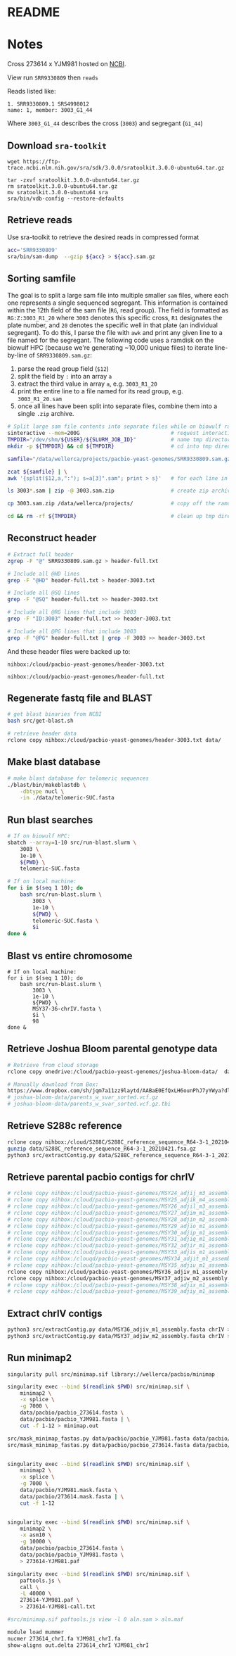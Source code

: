 # README

# Notes


Cross 273614 x YJM981 hosted on [NCBI](https://www.ncbi.nlm.nih.gov/sra/SRX6097474%5baccn%5d).

View run `SRR9330809` then `reads`

Reads listed like:
```
1. SRR9330809.1 SRS4998012
name: 1, member: 3003_G1_44
```

Where `3003_G1_44` describes the cross (`3003`) and segregant (`G1_44`)


## Download `sra-toolkit` 
```
wget https://ftp-trace.ncbi.nlm.nih.gov/sra/sdk/3.0.0/sratoolkit.3.0.0-ubuntu64.tar.gz

tar -zxvf sratoolkit.3.0.0-ubuntu64.tar.gz
rm sratoolkit.3.0.0-ubuntu64.tar.gz
mv sratoolkit.3.0.0-ubuntu64 sra
sra/bin/vdb-config --restore-defaults
```

## Retrieve reads
Use sra-toolkit to retrieve the desired reads in compressed format
```bash
acc='SRR9330809'
sra/bin/sam-dump  --gzip ${acc} > ${acc}.sam.gz
```

## Sorting samfile
The goal is to split a large sam file into multiple smaller `sam` files, where each one
represents a single sequenced segregant. This information is contained within the 12th
field of the sam file (`RG`, read group). The field is formatted as `RG:Z:3003_R1_20`
where `3003` denotes this specific cross, `R1` designates the plate number, and `20`
denotes the specific well in that plate (an individual segregant). To do this, I parse
the file with `awk` and print any given line to a file named for the segregant. The
following code uses a ramdisk on the biowulf HPC (because we're generating ~10,000 unique
files) to iterate line-by-line of `SRR9330809.sam.gz`:

1. parse the read group field (`$12`)
2. split the field by `:` into an array `a`
3. extract the third value in array `a`, e.g. `3003_R1_20`
4. print the entire line to a file named for its read group, e.g. `3003_R1_20.sam`
5. once all lines have been split into separate files, combine them into a single `.zip` archive.


```bash
# Split large sam file contents into separate files while on biowulf ramdisk
sinteractive --mem=200G                             # request interactive node with 200G memory
TMPDIR="/dev/shm/${USER}/${SLURM_JOB_ID}"           # name tmp directory on /dev/shm/
mkdir -p ${TMPDIR} && cd ${TMPDIR}                  # cd into tmp directory

samfile="/data/wellerca/projects/pacbio-yeast-genomes/SRR9330809.sam.gz"

zcat ${samfile} | \
awk '{split($12,a,":"); s=a[3]".sam"; print > s}'   # for each line in samfile, print to '3003_G5_96.sam', e.g.

ls 3003*.sam | zip -@ 3003.sam.zip                  # create zip archive from all newly generated files

cp 3003.sam.zip /data/wellerca/projects/            # copy off the ramdisk to permenant storage

cd && rm -rf ${TMPDIR}                              # clean up tmp directory
```

## Reconstruct header
```bash
# Extract full header
zgrep -F "@" SRR9330809.sam.gz > header-full.txt

# Include all @HD lines
grep -F "@HD" header-full.txt > header-3003.txt

# Include all @SQ lines
grep -F "@SQ" header-full.txt >> header-3003.txt

# Include all @RG lines that include 3003
grep -F "ID:3003" header-full.txt >> header-3003.txt

# Include all @PG lines that include 3003
grep -F "@PG" header-full.txt | grep -F 3003 >> header-3003.txt
```
And these header files were backed up to:

`nihbox:/cloud/pacbio-yeast-genomes/header-3003.txt`

`nihbox:/cloud/pacbio-yeast-genomes/header-full.txt`

## Regenerate fastq file and BLAST
```bash
# get blast binaries from NCBI
bash src/get-blast.sh

# retrieve header data
rclone copy nihbox:/cloud/pacbio-yeast-genomes/header-3003.txt data/
```

## Make blast database
```bash
# make blast database for telomeric sequences
./blast/bin/makeblastdb \
    -dbtype nucl \
    -in ./data/telomeric-SUC.fasta
```

## Run blast searches
```bash
# If on biowulf HPC:
sbatch --array=1-10 src/run-blast.slurm \
    3003 \
    1e-10 \
    ${PWD} \
    telomeric-SUC.fasta

# If on local machine:
for i in $(seq 1 10); do
    bash src/run-blast.slurm \
        3003 \
        1e-10 \
        ${PWD} \
        telomeric-SUC.fasta \
        $i
done &
```

## Blast vs entire chromosome
```blast
# If on local machine:
for i in $(seq 1 10); do
    bash src/run-blast.slurm \
        3003 \
        1e-10 \
        ${PWD} \
        MSY37-36-chrIV.fasta \
        $i \
        98
done &
```

## Retrieve Joshua Bloom parental genotype data
```bash
# Retrieve from cloud storage
rclone copy onedrive:/cloud/pacbio-yeast-genomes/joshua-bloom-data/  data/

# Manually download from Box:
https://www.dropbox.com/sh/jqm7a11zz9laytd/AABaE0EfQxLH6ounPhJ7yYWya?dl=0
# joshua-bloom-data/parents_w_svar_sorted.vcf.gz
# joshua-bloom-data/parents_w_svar_sorted.vcf.gz.tbi
```

## Retrieve S288c reference
```bash
rclone copy nihbox:/cloud/S288C/S288C_reference_sequence_R64-3-1_20210421.fsa.gz data/
gunzip data/S288C_reference_sequence_R64-3-1_20210421.fsa.gz
python3 src/extractContig.py data/S288C_reference_sequence_R64-3-1_20210421.fsa chromosome=IV > data/S288C-chrIV.fasta

```

## Retrieve parental pacbio contigs for chrIV
```bash
# rclone copy nihbox:/cloud/pacbio-yeast-genomes/MSY24_adjij_m3_assembly.fasta
# rclone copy nihbox:/cloud/pacbio-yeast-genomes/MSY25_adjik_m4_assembly.fasta
# rclone copy nihbox:/cloud/pacbio-yeast-genomes/MSY26_adjil_m3_assembly.fasta
# rclone copy nihbox:/cloud/pacbio-yeast-genomes/MSY27_adjim_m1_assembly.fasta
# rclone copy nihbox:/cloud/pacbio-yeast-genomes/MSY28_adjin_m2_assembly.fasta
# rclone copy nihbox:/cloud/pacbio-yeast-genomes/MSY29_adjio_m1_assembly.fasta
# rclone copy nihbox:/cloud/pacbio-yeast-genomes/MSY30_adjip_m1_assembly.fasta
# rclone copy nihbox:/cloud/pacbio-yeast-genomes/MSY31_adjiq_m1_assembly.fasta
# rclone copy nihbox:/cloud/pacbio-yeast-genomes/MSY32_adjir_m1_assembly.fasta
# rclone copy nihbox:/cloud/pacbio-yeast-genomes/MSY33_adjis_m1_assembly.fasta
# rclone copy nihbox:/clouqd/pacbio-yeast-genomes/MSY34_adjit_m1_assembly.fasta
# rclone copy nihbox:/cloud/pacbio-yeast-genomes/MSY35_adjiu_m1_assembly.fasta
rclone copy nihbox:/cloud/pacbio-yeast-genomes/MSY36_adjiv_m1_assembly.fasta data/ 
rclone copy nihbox:/cloud/pacbio-yeast-genomes/MSY37_adjiw_m2_assembly.fasta data/ 
# rclone copy nihbox:/cloud/pacbio-yeast-genomes/MSY38_adjix_m1_assembly.fasta
# rclone copy nihbox:/cloud/pacbio-yeast-genomes/MSY39_adjiy_m1_assembly.fasta

```

## Extract chrIV contigs
```bash
python3 src/extractContig.py data/MSY36_adjiv_m1_assembly.fasta chrIV > data/MSY36-chrIV.fasta
python3 src/extractContig.py data/MSY37_adjiw_m2_assembly.fasta chrIV > data/MSY37-chrIV.fasta
```

## Run minimap2

`singularity pull src/minimap.sif library://wellerca/pacbio/minimap`


```bash
singularity exec --bind $(readlink $PWD) src/minimap.sif \
    minimap2 \
    -x splice \
    -g 7000 \
    data/pacbio/pacbio_273614.fasta \
    data/pacbio/pacbio_YJM981.fasta | \
    cut -f 1-12 > minimap.out

src/mask_minimap_fastas.py data/pacbio/pacbio_YJM981.fasta data/pacbio/YJM981.bed --out data/pacbio/YJM981.mask.fasta
src/mask_minimap_fastas.py data/pacbio/pacbio_273614.fasta data/pacbio/273614.bed --out data/pacbio/273614.mask.fasta


singularity exec --bind $(readlink $PWD) src/minimap.sif \
    minimap2 \
    -x splice \
    -g 7000 \
    data/pacbio/YJM981.mask.fasta \
    data/pacbio/273614.mask.fasta | \
    cut -f 1-12


singularity exec --bind $(readlink $PWD) src/minimap.sif \
    minimap2 \
    -x asm10 \
    -g 10000 \
    data/pacbio/pacbio_273614.fasta \
    data/pacbio/pacbio_YJM981.fasta \
    > 273614-YJM981.paf

singularity exec --bind $(readlink $PWD) src/minimap.sif \
    paftools.js \
    call \
    -L 40000 \
    273614-YJM981.paf \
    > 273614-YJM981-call.txt

#src/minimap.sif paftools.js view -l 0 aln.sam > aln.maf

module load mummer
nucmer 273614_chrI.fa YJM981_chrI.fa
show-aligns out.delta 273614_chrI YJM981_chrI

```
